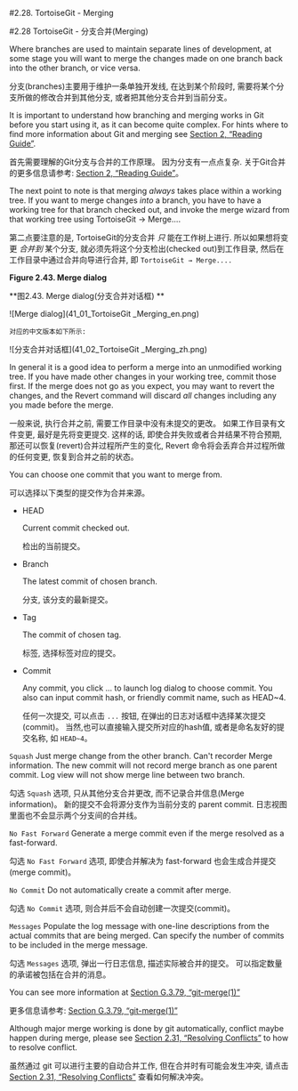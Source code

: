 #2.28. TortoiseGit - Merging

#2.28 TortoiseGit - 分支合并(Merging)

Where branches are used to maintain separate lines of development, at some stage you will want to merge the changes made on one branch back into the other branch, or vice versa.

分支(branches)主要用于维护一条单独开发线, 在达到某个阶段时, 需要将某个分支所做的修改合并到其他分支, 或者把其他分支合并到当前分支。

It is important to understand how branching and merging works in Git before you start using it, as it can become quite complex. For hints where to find more information about Git and merging see [Section 2, “Reading Guide”](tgit-preface-readingguide.html).

首先需要理解的Git分支与合并的工作原理。 因为分支有一点点复杂. 关于Git合并的更多信息请参考: [Section 2, “Reading Guide”](tgit-preface-readingguide.html)。

The next point to note is that merging *always* takes place within a working tree. If you want to merge changes *into* a branch, you have to have a working tree for that branch checked out, and invoke the merge wizard from that working tree using TortoiseGit → Merge....

第二点要注意的是, TortoiseGit的分支合并 *只* 能在工作树上进行. 所以如果想将变更 *合并到* 某个分支, 就必须先将这个分支检出(checked out)到工作目录, 然后在工作目录中通过合并向导进行合并, 即 `TortoiseGit → Merge....`

**Figure 2.43. Merge dialog**

**图2.43. Merge dialog(分支合并对话框) **

![Merge dialog](41_01_TortoiseGit _Merging_en.png)


```
​对应的中文版本如下所示:
```


![分支合并对话框](41_02_TortoiseGit _Merging_zh.png)



In general it is a good idea to perform a merge into an unmodified working tree. If you have made other changes in your working tree, commit those first. If the merge does not go as you expect, you may want to revert the changes, and the Revert command will discard *all* changes including any you made before the merge.

一般来说, 执行合并之前, 需要工作目录中没有未提交的更改。 如果工作目录有文件变更, 最好是先将变更提交. 这样的话, 即使合并失败或者合并结果不符合预期, 那还可以恢复(revert)合并过程所产生的变化, Revert 命令将会丢弃合并过程所做的任何变更, 恢复到合并之前的状态。

You can choose one commit that you want to merge from.

可以选择以下类型的提交作为合并来源。

- HEAD

  Current commit checked out.

  检出的当前提交。

- Branch

  The latest commit of chosen branch.

  分支, 该分支的最新提交。

- Tag

  The commit of chosen tag.

  标签, 选择标签对应的提交。

- Commit

  Any commit, you click ... to launch log dialog to choose commit. You also can input commit hash, or friendly commit name, such as HEAD~4.

  任何一次提交, 可以点击 ` ... ` 按钮, 在弹出的日志对话框中选择某次提交(commit)。 当然,也可以直接输入提交所对应的hash值, 或者是命名友好的提交名称, 如 `HEAD~4`。

`Squash` Just merge change from the other branch. Can't recorder Merge information. The new commit will not record merge branch as one parent commit. Log view will not show merge line between two branch.

勾选 `Squash` 选项, 只从其他分支合并更改, 而不记录合并信息(Merge information)。 新的提交不会将源分支作为当前分支的  parent commit. 日志视图里面也不会显示两个分支间的合并线。

`No Fast Forward` Generate a merge commit even if the merge resolved as a fast-forward.

勾选 `No Fast Forward` 选项, 即使合并解决为 fast-forward 也会生成合并提交(merge commit)。

`No Commit` Do not automatically create a commit after merge.

勾选 `No Commit` 选项, 则合并后不会自动创建一次提交(commit)。

`Messages` Populate the log message with one-line descriptions from the actual commits that are being merged. Can specify the number of commits to be included in the merge message.

勾选 `Messages` 选项, 弹出一行日志信息, 描述实际被合并的提交。 可以指定数量的承诺被包括在合并的消息。

You can see more information at [Section G.3.79, “git-merge(1)”](git-command.html#git-merge(1))

更多信息请参考: [Section G.3.79, “git-merge(1)”](git-command.html#git-merge(1))

Although major merge working is done by git automatically, conflict maybe happen during merge, please see [Section 2.31, “Resolving Conflicts”](tgit-dug-conflicts.html) to how to resolve conflict.

虽然通过 git 可以进行主要的自动合并工作, 但在合并时有可能会发生冲突, 请点击 [Section 2.31, “Resolving Conflicts”](tgit-dug-conflicts.html) 查看如何解决冲突。

